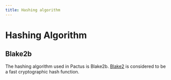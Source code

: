 ```yaml
---
title: Hashing algorithm
---
```


# Hashing Algorithm

## Blake2b

The hashing algorithm used in Pactus is Blake2b. [Blake2](https://www.blake2.net/) is considered to be
a fast cryptographic hash function.
